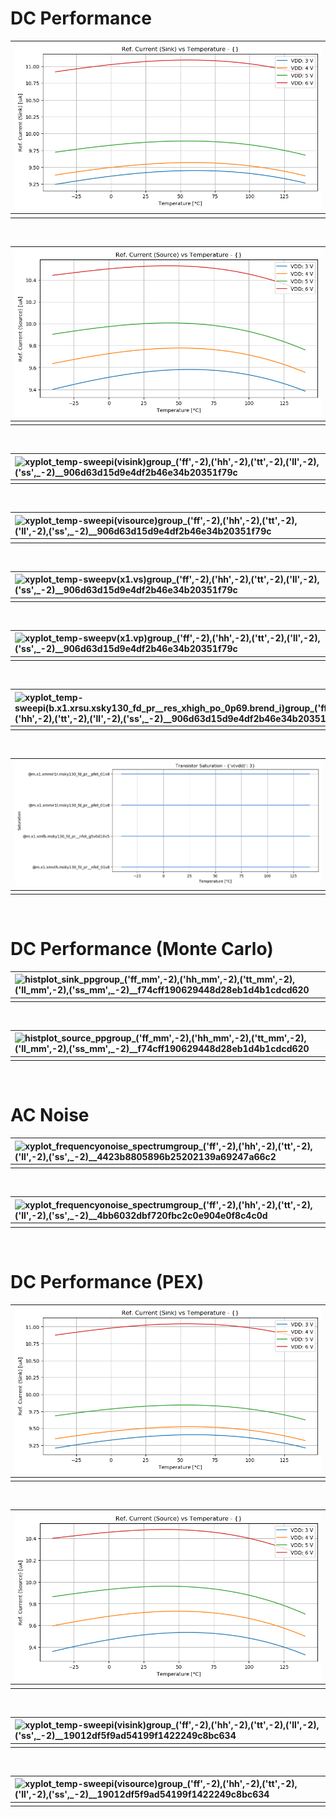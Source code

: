 
# DC Performance<br>

| ![xyplot_temp-sweepi(visink)v(vdd)_('tt',_-2)__906d63d15d9e4df2b46e34b20351f79c](xyplot_temp-sweepi(visink)v(vdd)_('tt',_-2)__906d63d15d9e4df2b46e34b20351f79c.png "") |
| :-- |
|  |
<br>

| ![xyplot_temp-sweepi(visource)v(vdd)_('tt',_-2)__906d63d15d9e4df2b46e34b20351f79c](xyplot_temp-sweepi(visource)v(vdd)_('tt',_-2)__906d63d15d9e4df2b46e34b20351f79c.png "") |
| :-- |
|  |
<br>

| ![xyplot_temp-sweepi(visink)group_('ff',_-2),_('hh',_-2),_('tt',_-2),_('ll',_-2),_('ss',_-2)__906d63d15d9e4df2b46e34b20351f79c](xyplot_temp-sweepi(visink)group_('ff',_-2),_('hh',_-2),_('tt',_-2),_('ll',_-2),_('ss',_-2)__906d63d15d9e4df2b46e34b20351f79c.png "") |
| :-- |
|  |
<br>

| ![xyplot_temp-sweepi(visource)group_('ff',_-2),_('hh',_-2),_('tt',_-2),_('ll',_-2),_('ss',_-2)__906d63d15d9e4df2b46e34b20351f79c](xyplot_temp-sweepi(visource)group_('ff',_-2),_('hh',_-2),_('tt',_-2),_('ll',_-2),_('ss',_-2)__906d63d15d9e4df2b46e34b20351f79c.png "") |
| :-- |
|  |
<br>

| ![xyplot_temp-sweepv(x1.vs)group_('ff',_-2),_('hh',_-2),_('tt',_-2),_('ll',_-2),_('ss',_-2)__906d63d15d9e4df2b46e34b20351f79c](xyplot_temp-sweepv(x1.vs)group_('ff',_-2),_('hh',_-2),_('tt',_-2),_('ll',_-2),_('ss',_-2)__906d63d15d9e4df2b46e34b20351f79c.png "") |
| :-- |
|  |
<br>

| ![xyplot_temp-sweepv(x1.vp)group_('ff',_-2),_('hh',_-2),_('tt',_-2),_('ll',_-2),_('ss',_-2)__906d63d15d9e4df2b46e34b20351f79c](xyplot_temp-sweepv(x1.vp)group_('ff',_-2),_('hh',_-2),_('tt',_-2),_('ll',_-2),_('ss',_-2)__906d63d15d9e4df2b46e34b20351f79c.png "") |
| :-- |
|  |
<br>

| ![xyplot_temp-sweepi(_b.x1.xrsu.xsky130_fd_pr__res_xhigh_po_0p69.brend_i_)group_('ff',_-2),_('hh',_-2),_('tt',_-2),_('ll',_-2),_('ss',_-2)__906d63d15d9e4df2b46e34b20351f79c](xyplot_temp-sweepi(_b.x1.xrsu.xsky130_fd_pr__res_xhigh_po_0p69.brend_i_)group_('ff',_-2),_('hh',_-2),_('tt',_-2),_('ll',_-2),_('ss',_-2)__906d63d15d9e4df2b46e34b20351f79c.png "") |
| :-- |
|  |
<br>

| ![occtplot_temp-sweep_('tt',_-2)__906d63d15d9e4df2b46e34b20351f79c](occtplot_temp-sweep_('tt',_-2)__906d63d15d9e4df2b46e34b20351f79c.png "") |
| :-- |
|  |
<br>

# DC Performance (Monte Carlo)<br>

| ![histplot_sink_ppgroup_('ff_mm',_-2),_('hh_mm',_-2),_('tt_mm',_-2),_('ll_mm',_-2),_('ss_mm',_-2)__f74cff190629448d28eb1d4b1cdcd620](histplot_sink_ppgroup_('ff_mm',_-2),_('hh_mm',_-2),_('tt_mm',_-2),_('ll_mm',_-2),_('ss_mm',_-2)__f74cff190629448d28eb1d4b1cdcd620.png "") |
| :-- |
|  |
<br>

| ![histplot_source_ppgroup_('ff_mm',_-2),_('hh_mm',_-2),_('tt_mm',_-2),_('ll_mm',_-2),_('ss_mm',_-2)__f74cff190629448d28eb1d4b1cdcd620](histplot_source_ppgroup_('ff_mm',_-2),_('hh_mm',_-2),_('tt_mm',_-2),_('ll_mm',_-2),_('ss_mm',_-2)__f74cff190629448d28eb1d4b1cdcd620.png "") |
| :-- |
|  |
<br>

# AC Noise<br>

| ![xyplot_frequencyonoise_spectrumgroup_('ff',_-2),_('hh',_-2),_('tt',_-2),_('ll',_-2),_('ss',_-2)__4423b8805896b25202139a69247a66c2](xyplot_frequencyonoise_spectrumgroup_('ff',_-2),_('hh',_-2),_('tt',_-2),_('ll',_-2),_('ss',_-2)__4423b8805896b25202139a69247a66c2.png "") |
| :-- |
|  |
<br>

| ![xyplot_frequencyonoise_spectrumgroup_('ff',_-2),_('hh',_-2),_('tt',_-2),_('ll',_-2),_('ss',_-2)__4bb6032dbf720fbc2c0e904e0f8c4c0d](xyplot_frequencyonoise_spectrumgroup_('ff',_-2),_('hh',_-2),_('tt',_-2),_('ll',_-2),_('ss',_-2)__4bb6032dbf720fbc2c0e904e0f8c4c0d.png "") |
| :-- |
|  |
<br>

# DC Performance (PEX)<br>

| ![xyplot_temp-sweepi(visink)v(vdd)_('tt',_-2)__19012df5f9ad54199f1422249c8bc634](xyplot_temp-sweepi(visink)v(vdd)_('tt',_-2)__19012df5f9ad54199f1422249c8bc634.png "") |
| :-- |
|  |
<br>

| ![xyplot_temp-sweepi(visource)v(vdd)_('tt',_-2)__19012df5f9ad54199f1422249c8bc634](xyplot_temp-sweepi(visource)v(vdd)_('tt',_-2)__19012df5f9ad54199f1422249c8bc634.png "") |
| :-- |
|  |
<br>

| ![xyplot_temp-sweepi(visink)group_('ff',_-2),_('hh',_-2),_('tt',_-2),_('ll',_-2),_('ss',_-2)__19012df5f9ad54199f1422249c8bc634](xyplot_temp-sweepi(visink)group_('ff',_-2),_('hh',_-2),_('tt',_-2),_('ll',_-2),_('ss',_-2)__19012df5f9ad54199f1422249c8bc634.png "") |
| :-- |
|  |
<br>

| ![xyplot_temp-sweepi(visource)group_('ff',_-2),_('hh',_-2),_('tt',_-2),_('ll',_-2),_('ss',_-2)__19012df5f9ad54199f1422249c8bc634](xyplot_temp-sweepi(visource)group_('ff',_-2),_('hh',_-2),_('tt',_-2),_('ll',_-2),_('ss',_-2)__19012df5f9ad54199f1422249c8bc634.png "") |
| :-- |
|  |
<br>

